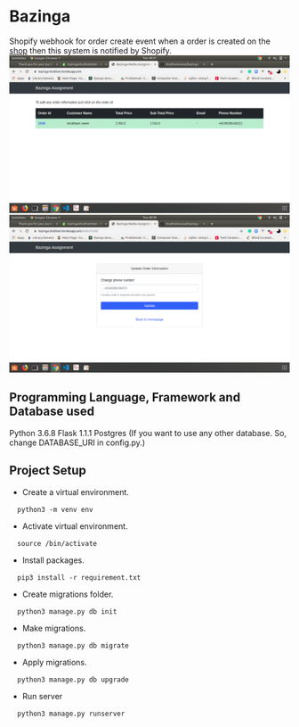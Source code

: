 # Bazinga
Shopify webhook for order create event when a order is created on the [shop](https://bazingashubhamtest.myshopify.com/) then this system is notified by Shopify.
![Image of Home Page](https://github.com/shubhamivane/bazinga/blob/master/screenshots/home.png)
![Image of Order Page](https://github.com/shubhamivane/bazinga/blob/master/screenshots/order.png)

## Programming Language, Framework and Database used
 Python 3.6.8
 Flask 1.1.1
 Postgres
 (If you want to use any other database. So, change DATABASE_URI in config.py.)

## Project Setup
* Create a virtual environment. 
```
  python3 -m venv env
```
* Activate virtual environment.
```
  source /bin/activate
```
* Install packages.
```
  pip3 install -r requirement.txt
```
* Create migrations folder.
```
  python3 manage.py db init
```
* Make migrations.
```
  python3 manage.py db migrate
```
* Apply migrations.
```
  python3 manage.py db upgrade
```
* Run server
```
  python3 manage.py runserver
```
